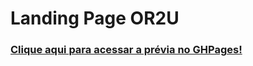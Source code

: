 # Landing Page OR2U


### [Clique aqui para acessar a prévia no GHPages!](https://vitorregisrr.github.io/or2u/pages/)
